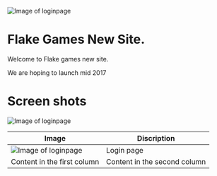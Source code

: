 ![Image of loginpage](https://alpha.flake.ga/images/about.jpg)

# Flake Games New Site.
Welcome to Flake games new site.

We are hoping to launch mid 2017


# Screen shots


![Image of loginpage](https://alpha.flake.ga/images/loginscreen.png)


Image | Discription
------------ | -------------
![Image of loginpage](https://alpha.flake.ga/images/loginscreen.png) | Login page
Content in the first column | Content in the second column

